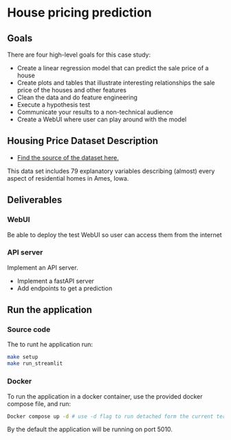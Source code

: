 # House pricing prediction

## Goals

There are four high-level goals for this case study:

- Create a linear regression model that can predict the sale price of a house
- Create plots and tables that illustrate interesting relationships the sale price of the houses and other features
- Clean the data and do feature engineering
- Execute a hypothesis test
- Communicate your results to a non-technical audience
- Create a WebUI where user can play around with the model

## Housing Price Dataset Description

- [Find the source of the dataset here.](https://www.kaggle.com/competitions/house-prices-advanced-regression-techniques/overview)

This data set includes 79 explanatory variables describing (almost) every aspect of residential homes in Ames, Iowa.

## Deliverables

### WebUI

Be able to deploy the test WebUI so user can access them from the internet

### API server

Implement an API server.

- Implement a fastAPI server
- Add endpoints to get a prediction

## Run the application

### Source code

The to runt he application run:

```sh
make setup
make run_streamlit

```

### Docker

To run the application in a docker container, use the provided docker compose file, and run:

```sh
Docker compose up -d # use -d flag to run detached form the current terminal.
```

By the default the application will be running on port 5010.
